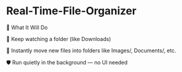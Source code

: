 # Real-Time-File-Organizer

🧠 What It Will Do

🔁 Keep watching a folder (like Downloads)

📂 Instantly move new files into folders like Images/, Documents/, etc.

🛡️ Run quietly in the background — no UI needed
